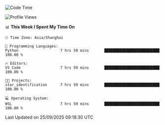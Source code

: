 <!--START_SECTION:waka-->
![Code Time](http://img.shields.io/badge/Code%20Time-3%2C127%20hrs%2039%20mins-blue)

![Profile Views](http://img.shields.io/badge/Profile%20Views-10-blue)

📊 **This Week I Spent My Time On** 

```text
🕑︎ Time Zone: Asia/Shanghai

💬 Programming Languages: 
Python                   7 hrs 59 mins       █████████████████████████   100.00 % 

🔥 Editors: 
VS Code                  7 hrs 59 mins       █████████████████████████   100.00 % 

🐱‍💻 Projects: 
star_identification      7 hrs 59 mins       █████████████████████████   100.00 % 

💻 Operating System: 
WSL                      7 hrs 59 mins       █████████████████████████   100.00 % 
```


 Last Updated on 25/09/2025 09:18:30 UTC
<!--END_SECTION:waka-->